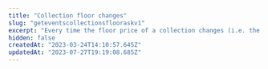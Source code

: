 ```yaml
---
title: "Collection floor changes"
slug: "geteventscollectionsflooraskv1"
excerpt: "Every time the floor price of a collection changes (i.e. the 'floor ask'), an event is generated. This API is designed to be polled at high frequency, in order to keep an external system in sync with accurate prices for any token.\n\nThere are multiple event types, which describe what caused the change in price:\n\n- `new-order` > new listing at a lower price\n\n- `expiry` > the previous best listing expired\n\n- `sale` > the previous best listing was filled\n\n- `cancel` > the previous best listing was cancelled\n\n- `balance-change` > the best listing was invalidated due to no longer owning the NFT\n\n- `approval-change` > the best listing was invalidated due to revoked approval\n\n- `revalidation` > manual revalidation of orders (e.g. after a bug fixed)\n\n- `reprice` > price update for dynamic orders (e.g. dutch auctions)\n\n- `bootstrap` > initial loading of data, so that all tokens have a price associated\n\nSome considerations to keep in mind\n\n- Due to the complex nature of monitoring off-chain liquidity across multiple marketplaces, including dealing with block re-orgs, events should be considered 'relative' to the perspective of the indexer, ie _when they were discovered_, rather than _when they happened_. A more deterministic historical record of price changes is in development, but in the meantime, this method is sufficent for keeping an external system in sync with the best available prices.\n\n- Events are only generated if the best price changes. So if a new order or sale happens without changing the best price, no event is generated. This is more common with 1155 tokens, which have multiple owners and more depth. For this reason, if you need sales data, use the Sales API."
hidden: false
createdAt: "2023-03-24T14:10:57.645Z"
updatedAt: "2023-07-27T19:19:08.685Z"
---
```

